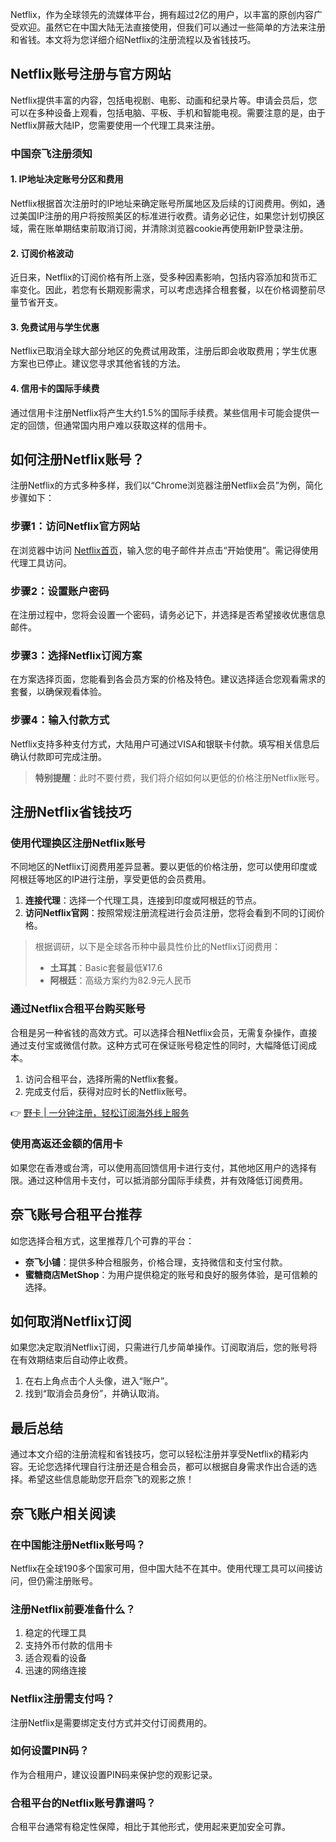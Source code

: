 Netflix，作为全球领先的流媒体平台，拥有超过2亿的用户，以丰富的原创内容广受欢迎。虽然它在中国大陆无法直接使用，但我们可以通过一些简单的方法来注册和省钱。本文将为您详细介绍Netflix的注册流程以及省钱技巧。

## Netflix账号注册与官方网站

Netflix提供丰富的内容，包括电视剧、电影、动画和纪录片等。申请会员后，您可以在多种设备上观看，包括电脑、平板、手机和智能电视。需要注意的是，由于Netflix屏蔽大陆IP，您需要使用一个代理工具来注册。

### 中国奈飞注册须知

#### 1. IP地址决定账号分区和费用

Netflix根据首次注册时的IP地址来确定账号所属地区及后续的订阅费用。例如，通过美国IP注册的用户将按照美区的标准进行收费。请务必记住，如果您计划切换区域，需在账单期结束前取消订阅，并清除浏览器cookie再使用新IP登录注册。

#### 2. 订阅价格波动

近日来，Netflix的订阅价格有所上涨，受多种因素影响，包括内容添加和货币汇率变化。因此，若您有长期观影需求，可以考虑选择合租套餐，以在价格调整前尽量节省开支。

#### 3. 免费试用与学生优惠

Netflix已取消全球大部分地区的免费试用政策，注册后即会收取费用；学生优惠方案也已停止。建议您寻求其他省钱的方法。

#### 4. 信用卡的国际手续费

通过信用卡注册Netflix将产生大约1.5%的国际手续费。某些信用卡可能会提供一定的回馈，但通常国内用户难以获取这样的信用卡。

## 如何注册Netflix账号？

注册Netflix的方式多种多样，我们以“Chrome浏览器注册Netflix会员”为例，简化步骤如下：

### 步骤1：访问Netflix官方网站

在浏览器中访问 [Netflix首页](https://www.netflix.com)，输入您的电子邮件并点击“开始使用”。需记得使用代理工具访问。

### 步骤2：设置账户密码

在注册过程中，您将会设置一个密码，请务必记下，并选择是否希望接收优惠信息邮件。

### 步骤3：选择Netflix订阅方案

在方案选择页面，您能看到各会员方案的价格及特色。建议选择适合您观看需求的套餐，以确保观看体验。

### 步骤4：输入付款方式

Netflix支持多种支付方式，大陆用户可通过VISA和银联卡付款。填写相关信息后确认付款即可完成注册。

> **特别提醒**：此时不要付费，我们将介绍如何以更低的价格注册Netflix账号。

## 注册Netflix省钱技巧

### 使用代理换区注册Netflix账号

不同地区的Netflix订阅费用差异显著。要以更低的价格注册，您可以使用印度或阿根廷等地区的IP进行注册，享受更低的会员费用。

1. **连接代理**：选择一个代理工具，连接到印度或阿根廷的节点。
2. **访问Netflix官网**：按照常规注册流程进行会员注册，您将会看到不同的订阅价格。

> 根据调研，以下是全球各币种中最具性价比的Netflix订阅费用：
> - **土耳其**：Basic套餐最低¥17.6
> - **阿根廷**：高级方案约为82.9元人民币

### 通过Netflix合租平台购买账号

合租是另一种省钱的高效方式。可以选择合租Netflix会员，无需复杂操作，直接通过支付宝或微信付款。这种方式可在保证账号稳定性的同时，大幅降低订阅成本。

1. 访问合租平台，选择所需的Netflix套餐。
2. 完成支付后，获得对应时长的Netflix账号。

👉 [野卡 | 一分钟注册，轻松订阅海外线上服务](https://bit.ly/bewildcard)

### 使用高返还金额的信用卡

如果您在香港或台湾，可以使用高回馈信用卡进行支付，其他地区用户的选择有限。通过这种信用卡支付，可以抵消部分国际手续费，并有效降低订阅费用。

## 奈飞账号合租平台推荐

如您选择合租方式，这里推荐几个可靠的平台：

* **奈飞小铺**：提供多种合租服务，价格合理，支持微信和支付宝付款。
* **蜜糖商店MetShop**：为用户提供稳定的账号和良好的服务体验，是可信赖的选择。

## 如何取消Netflix订阅

如果您决定取消Netflix订阅，只需进行几步简单操作。订阅取消后，您的账号将在有效期结束后自动停止收费。

1. 在右上角点击个人头像，进入“账户”。
2. 找到“取消会员身份”，并确认取消。

## 最后总结

通过本文介绍的注册流程和省钱技巧，您可以轻松注册并享受Netflix的精彩内容。无论您选择代理自行注册还是合租会员，都可以根据自身需求作出合适的选择。希望这些信息能助您开启奈飞的观影之旅！

## 奈飞账户相关阅读

### 在中国能注册Netflix账号吗？

Netflix在全球190多个国家可用，但中国大陆不在其中。使用代理工具可以间接访问，但仍需注册账号。

### 注册Netflix前要准备什么？

1. 稳定的代理工具
2. 支持外币付款的信用卡
3. 适合观看的设备
4. 迅速的网络连接

### Netflix注册需支付吗？

注册Netflix是需要绑定支付方式并交付订阅费用的。

### 如何设置PIN码？

作为合租用户，建议设置PIN码来保护您的观影记录。

### 合租平台的Netflix账号靠谱吗？

合租平台通常有稳定性保障，相比于其他形式，使用起来更加安全可靠。